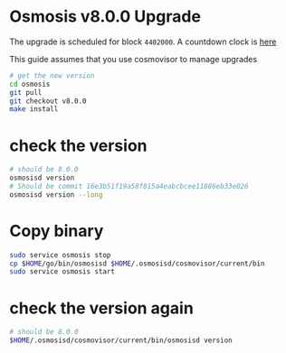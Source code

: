 # Osmosis v8.0.0 Upgrade

The upgrade is scheduled for block `4402000`. A countdown clock is [here](https://www.mintscan.io/osmosis/blocks/4402000)

This guide assumes that you use cosmovisor to manage upgrades

```bash
# get the new version
cd osmosis
git pull
git checkout v8.0.0
make install
```

# check the version

```bash
# should be 8.0.0
osmosisd version
# Should be commit 16e3b51f19a58f815a4eabcbcee11886eb33e026
osmosisd version --long
```

# Copy binary

```bash
sudo service osmosis stop
cp $HOME/go/bin/osmosisd $HOME/.osmosisd/cosmovisor/current/bin
sudo service osmosis start
```

# check the version again

```bash
# should be 8.0.0
$HOME/.osmosisd/cosmovisor/current/bin/osmosisd version
```
